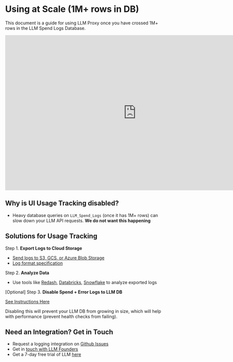 # Using at Scale (1M+ rows in DB)

This document is a guide for using LLM Proxy once you have crossed 1M+ rows in the LLM Spend Logs Database.

<iframe width="840" height="500" src="https://www.loom.com/embed/eafd90d5374d4633b99c441fb04df351" frameborder="0" webkitallowfullscreen mozallowfullscreen allowfullscreen></iframe>

## Why is UI Usage Tracking disabled?
- Heavy database queries on `LLM_Spend_Logs` (once it has 1M+ rows) can slow down your LLM API requests. **We do not want this happening**

## Solutions for Usage Tracking

Step 1. **Export Logs to Cloud Storage**
   - [Send logs to S3, GCS, or Azure Blob Storage](https://docs.llm.ai/docs/proxy/logging)
   - [Log format specification](https://docs.llm.ai/docs/proxy/logging_spec)

Step 2. **Analyze Data**
   - Use tools like [Redash](https://redash.io/), [Databricks](https://www.databricks.com/), [Snowflake](https://www.snowflake.com/en/) to analyze exported logs

[Optional] Step 3. **Disable Spend + Error Logs to LLM DB**

[See Instructions Here](./prod#6-disable-spend_logs--error_logs-if-not-using-the-llm-ui)

Disabling this will prevent your LLM DB from growing in size, which will help with performance (prevent health checks from failing).

## Need an Integration? Get in Touch

- Request a logging integration on [Github Issues](https://github.com/hanzoai/llm/issues)
- Get in [touch with LLM Founders](https://calendly.com/d/4mp-gd3-k5k/llm-1-1-onboarding-chat)
- Get a 7-day free trial of LLM [here](https://llm.ai#trial)



